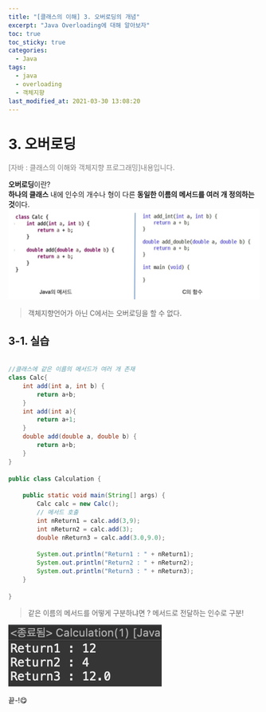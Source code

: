 ```yaml
---
title: "[클래스의 이해] 3. 오버로딩의 개념"
excerpt: "Java Overloading에 대해 알아보자"
toc: true
toc_sticky: true
categories:
  - Java
tags:
  - java
  - overloading
  - 객체지향
last_modified_at: 2021-03-30 13:08:20
---
```


# 3. 오버로딩
<span style="color:grey">[자바 : 클래스의 이해와 객체지향 프로그래밍]내용입니다.</span>
  
**오버로딩**이란?  
**하나의 클래스** 내에 인수의 개수나 형이 다른 **동일한 이름의 메서드를 여러 개 정의하는 것**이다.  
![이미지](/assets/images/JAVA/overloading/overloading1.png)

> 객체지향언어가 아닌 C에서는 오버로딩을 할 수 없다.

## 3-1. 실습

```java

//클래스에 같은 이름의 메서드가 여러 개 존재
class Calc{
	int add(int a, int b) {
		return a+b;
	}
	int add(int a){
		return a+1;
	}
	double add(double a, double b) {
		return a+b;
	}
}

public class Calculation {

	public static void main(String[] args) {		
		Calc calc = new Calc();
		// 메서드 호출
		int nReturn1 = calc.add(3,9);
		int nReturn2 = calc.add(3);
		double nReturn3 = calc.add(3.0,9.0);
		
		System.out.println("Return1 : " + nReturn1);
		System.out.println("Return2 : " + nReturn2);
		System.out.println("Return3 : " + nReturn3);
	}

}
```
> 같은 이름의 메서드를 어떻게 구분하냐면 ? 메서드로 전달하는 인수로 구분!  

![이미지](/assets/images/JAVA/overloading/overloading2.png)
  
  
끝-!😋